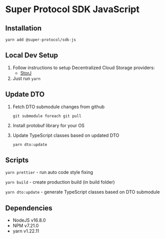 # Super Protocol SDK JavaScript

## Installation

```
yarn add @super-protocol/sdk-js
```

## Local Dev Setup

1. Follow instructions to setup Decentralized Cloud Storage providers: 
   * [StorJ](https://github.com/storj-thirdparty/uplink-nodejs)
2. Just run ```yarn```

## Update DTO

1. Fetch DTO submodule changes from github
   ```
   git submodule foreach git pull
   ```

1. Install protobuf library for your OS

1. Update TypeScript classes based on updated DTO
   ```
   yarn dto:update
   ```

## Scripts

`yarn prettier` - run auto code style fixing

`yarn build` - create production build (in build folder)

`yarn dto:update` - generate TypeScript classes based on DTO submodule

## Dependencies
- NodeJS v16.8.0
- NPM v7.21.0
- yarn v1.22.11

